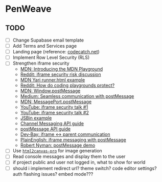 # PenWeave

## TODO

- [ ] Change Supabase email template
- [ ] Add Terms and Services page
- [ ] Landing page (reference: [codecatch.net](https://codecatch.net/))
- [ ] Implement Row Level Security (RLS)
- [ ] Strengthen iframe security
  - [MDN: Introducing the MDN Playground](https://developer.mozilla.org/en-US/blog/introducing-the-mdn-playground/)
  - [Reddit: iframe security risk discussion](https://www.reddit.com/r/reactjs/comments/1cfmkrs/iframe_security_risk/)
  - [MDN Yari runner.html example](https://github.com/mdn/yari/blob/next-2024-07-03/client/public/runner.html)
  - [Reddit: How do coding playgrounds protect?](https://www.reddit.com/r/AskProgramming/comments/dd6vyo/how_do_online_coding_playgrounds_protect/)
  - [MDN: Window.postMessage](https://developer.mozilla.org/en-US/docs/Web/API/Window/postMessage)
  - [Medium: Seamless communication with postMessage](https://medium.com/@hanifmaliki/seamless-communication-between-parent-and-iframe-using-postmessage-201becfe6a75)
  - [MDN: MessagePort.postMessage](https://developer.mozilla.org/en-US/docs/Web/API/MessagePort/postMessage)
  - [YouTube: iframe security talk #1](https://www.youtube.com/watch?v=sR252lOLYoo)
  - [YouTube: iframe security talk #2](https://www.youtube.com/watch?v=g5J0aUA2Um8)
  - [JSBin example](https://jsbin.com/?html,output)
  - [Channel Messaging API guide](https://javascriptbit.com/transfer-data-between-parent-window-iframe-channel-messaging-api/)
  - [postMessage API guide](https://javascriptbit.com/transfer-data-between-parent-window-and-iframe-postmessage-api/)
  - [Dev‑Bay: iframe ↔ parent communication](https://dev-bay.com/iframe-and-parent-window-postmessage-communication/)
  - [PlainEnglish: iframe messaging with postMessage](https://javascript.plainenglish.io/iframe-messaging-with-the-postmessage-api-577fba7cf084)
  - [Robert Nyman: postMessage demo](https://robertnyman.com/html5/postMessage/postMessage.html)
- [ ] Use [`html2canvas-pro`](https://www.npmjs.com/package/html2canvas-pro) for image generation
- [ ] Read console messages and display them to the user
- [ ] if project public and user not logged in, what to show for world
- [ ] should i implement redirect url? theme switch? code editor settings? auth flashing issues? embed mode???

